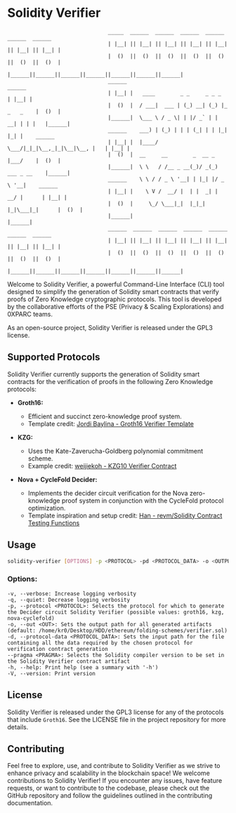 # Solidity Verifier
                                    _____  ______  ______  ______  ______  ______  ______ 
                                    | |__| || |__| || |__| || |__| || |__| || |__| || |__| |
                                    |  ()  ||  ()  ||  ()  ||  ()  ||  ()  ||  ()  ||  ()  |
                                    |______||______||______||______||______||______||______|
                                    ______                                          ______ 
                                    | |__| |   ____        _ _     _ _ _            | |__| |
                                    |  ()  |  / ___|  ___ | (_) __| (_) |_ _   _    |  ()  |
                                    |______|  \___ \ / _ \| | |/ _` | | __| | | |   |______|
                                    ______    ___) | (_) | | | (_| | | |_| |_| |    ______ 
                                    | |__| |  |____/ \___/|_|_|\__,_|_|\__|\__, |   | |__| |
                                    |  ()  |  __     __        _  __ _     |___/    |  ()  |
                                    |______|  \ \   / /__ _ __(_)/ _(_) ___ _ __    |______|
                                    ______    \ \ / / _ \ '__| | |_| |/ _ \ '__|    ______ 
                                    | |__| |    \ V /  __/ |  | |  _| |  __/ |      | |__| |
                                    |  ()  |     \_/ \___|_|  |_|_| |_|\___|_|      |  ()  |
                                    |______|                                        |______|
                                    ______  ______  ______  ______  ______  ______  ______ 
                                    | |__| || |__| || |__| || |__| || |__| || |__| || |__| |
                                    |  ()  ||  ()  ||  ()  ||  ()  ||  ()  ||  ()  ||  ()  |
                                    |______||______||______||______||______||______||______|

Welcome to Solidity Verifier, a powerful Command-Line Interface (CLI) tool designed to simplify the generation of Solidity smart contracts that verify proofs of Zero Knowledge cryptographic protocols. This tool is developed by the collaborative efforts of the PSE (Privacy & Scaling Explorations) and 0XPARC teams.

As an open-source project, Solidity Verifier is released under the GPL3 license.

## Supported Protocols

Solidity Verifier currently supports the generation of Solidity smart contracts for the verification of proofs in the following Zero Knowledge protocols:

- **Groth16:**
  - Efficient and succinct zero-knowledge proof system.
  - Template credit: [Jordi Baylina - Groth16 Verifier Template](https://github.com/iden3/snarkjs/blob/master/templates/verifier_groth16.sol.ejs)

- **KZG:**
  - Uses the Kate-Zaverucha-Goldberg polynomial commitment scheme.
  - Example credit: [weijiekoh - KZG10 Verifier Contract](https://github.com/weijiekoh/libkzg/blob/master/sol/KZGVerifier.sol)

- **Nova + CycleFold Decider:**
  - Implements the decider circuit verification for the Nova zero-knowledge proof system in conjunction with the CycleFold protocol optimization.
  - Template inspiration and setup credit: [Han - revm/Solidity Contract Testing Functions](https://github.com/privacy-scaling-explorations/halo2-solidity-verifier/tree/main)

## Usage

```bash
solidity-verifier [OPTIONS] -p <PROTOCOL> -pd <PROTOCOL_DATA> -o <OUTPUT_PATH>
```

### Options:
    -v, --verbose: Increase logging verbosity
    -q, --quiet: Decrease logging verbosity
    -p, --protocol <PROTOCOL>: Selects the protocol for which to generate the Decider circuit Solidity Verifier (possible values: groth16, kzg, nova-cyclefold)
    -o, --out <OUT>: Sets the output path for all generated artifacts (default: /home/kr0/Desktop/HDD/ethereum/folding-schemes/verifier.sol)
    -d, --protocol-data <PROTOCOL_DATA>: Sets the input path for the file containing all the data required by the chosen protocol for verification contract generation
    --pragma <PRAGMA>: Selects the Solidity compiler version to be set in the Solidity Verifier contract artifact
    -h, --help: Print help (see a summary with '-h')
    -V, --version: Print version

## License
Solidity Verifier is released under the GPL3 license for any of the protocols that include `Groth16`. See the LICENSE file in the project repository for more details.

## Contributing
Feel free to explore, use, and contribute to Solidity Verifier as we strive to enhance privacy and scalability in the blockchain space!
We welcome contributions to Solidity Verifier! If you encounter any issues, have feature requests, or want to contribute to the codebase, please check out the GitHub repository and follow the guidelines outlined in the contributing documentation.



